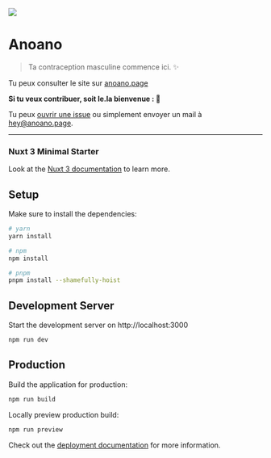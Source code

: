 ![](public/favicon.ico)

# Anoano

> Ta contraception masculine commence ici. ✨

Tu peux consulter le site sur [anoano.page](https://anoano.page)

**Si tu veux contribuer, soit le.la bienvenue : 🙌**

Tu peux [ouvrir une issue](https://github.com/cyrilf/anoano/issues/new) ou simplement envoyer un mail à [hey@anoano.page](mailto:hey@anoano.page).

---

### Nuxt 3 Minimal Starter

Look at the [Nuxt 3 documentation](https://nuxt.com/docs/getting-started/introduction) to learn more.

## Setup

Make sure to install the dependencies:

```bash
# yarn
yarn install

# npm
npm install

# pnpm
pnpm install --shamefully-hoist
```

## Development Server

Start the development server on http://localhost:3000

```bash
npm run dev
```

## Production

Build the application for production:

```bash
npm run build
```

Locally preview production build:

```bash
npm run preview
```

Check out the [deployment documentation](https://nuxt.com/docs/getting-started/deployment) for more information.
